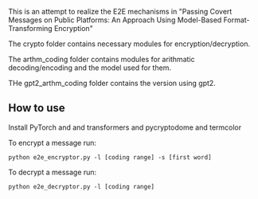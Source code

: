 This is an attempt to realize the E2E mechanisms in "Passing Covert Messages on Public Platforms: An Approach Using Model-Based Format-Transforming Encryption"

The crypto folder contains necessary modules for encryption/decryption.

The arthm_coding folder contains modules for arithmatic decoding/encoding and the model used for them.

THe gpt2_arthm_coding folder contains the version using gpt2.

## How to use

Install PyTorch and and transformers and pycryptodome and termcolor

To encrypt a message run:
```
python e2e_encryptor.py -l [coding range] -s [first word]
```

To decrypt a message run:
```
python e2e_decryptor.py -l [coding range]
```
